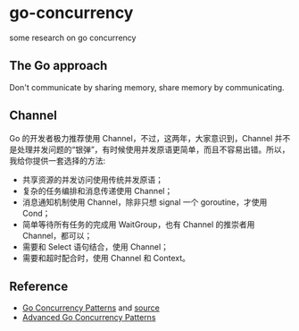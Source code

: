 # go-concurrency
some research on go concurrency

## The Go approach
Don't communicate by sharing memory, share memory by communicating.


## Channel

Go 的开发者极力推荐使用 Channel，不过，这两年，大家意识到，Channel 并不是处理并发问题的“银弹”，有时候使用并发原语更简单，而且不容易出错。所以，我给你提供一套选择的方法:
- 共享资源的并发访问使用传统并发原语；
- 复杂的任务编排和消息传递使用 Channel；
- 消息通知机制使用 Channel，除非只想 signal 一个 goroutine，才使用 Cond；
- 简单等待所有任务的完成用 WaitGroup，也有 Channel 的推崇者用 Channel，都可以；
- 需要和 Select 语句结合，使用 Channel；
- 需要和超时配合时，使用 Channel 和 Context。

## Reference
- [Go Concurrency Patterns](https://talks.golang.org/2012/concurrency.slide#1)
and [source](https://talks.golang.org/2012/concurrency/support/)
- [Advanced Go Concurrency Patterns](https://talks.golang.org/2013/advconc.slide)